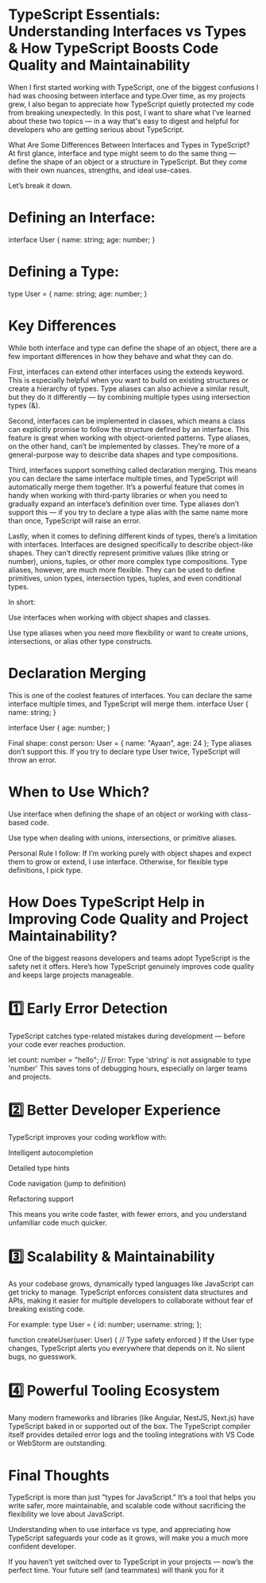 # TypeScript Essentials: Understanding Interfaces vs Types & How TypeScript Boosts Code Quality and Maintainability
When I first started working with TypeScript, one of the biggest confusions I had was choosing between interface and type.Over time, as my projects grew, I also began to appreciate how TypeScript quietly protected my code from breaking unexpectedly. In this post, I want to share what I’ve learned about these two topics — in a way that's easy to digest and helpful for developers who are getting serious about TypeScript.

 What Are Some Differences Between Interfaces and Types in TypeScript?
At first glance, interface and type might seem to do the same thing — define the shape of an object or a structure in TypeScript. But they come with their own nuances, strengths, and ideal use-cases.

Let’s break it down.

# Defining an Interface:
interface User {
  name: string;
  age: number;
}
# Defining a Type:

type User = {
  name: string;
  age: number;
}
# Key Differences
While both interface and type can define the shape of an object, there are a few important differences in how they behave and what they can do.

First, interfaces can extend other interfaces using the extends keyword. This is especially helpful when you want to build on existing structures or create a hierarchy of types. Type aliases can also achieve a similar result, but they do it differently — by combining multiple types using intersection types (&).

Second, interfaces can be implemented in classes, which means a class can explicitly promise to follow the structure defined by an interface. This feature is great when working with object-oriented patterns. Type aliases, on the other hand, can’t be implemented by classes. They’re more of a general-purpose way to describe data shapes and type compositions.

Third, interfaces support something called declaration merging. This means you can declare the same interface multiple times, and TypeScript will automatically merge them together. It’s a powerful feature that comes in handy when working with third-party libraries or when you need to gradually expand an interface’s definition over time. Type aliases don’t support this — if you try to declare a type alias with the same name more than once, TypeScript will raise an error.

Lastly, when it comes to defining different kinds of types, there’s a limitation with interfaces. Interfaces are designed specifically to describe object-like shapes. They can’t directly represent primitive values (like string or number), unions, tuples, or other more complex type compositions. Type aliases, however, are much more flexible. They can be used to define primitives, union types, intersection types, tuples, and even conditional types.

In short:

Use interfaces when working with object shapes and classes.

Use type aliases when you need more flexibility or want to create unions, intersections, or alias other type constructs.



# Declaration Merging
This is one of the coolest features of interfaces. You can declare the same interface multiple times, and TypeScript will merge them.
interface User {
  name: string;
}

interface User {
  age: number;
}

Final shape:
const person: User = {
  name: "Ayaan",
  age: 24
};
Type aliases don’t support this. If you try to declare type User twice, TypeScript will throw an error.

#  When to Use Which?
Use interface when defining the shape of an object or working with class-based code.

Use type when dealing with unions, intersections, or primitive aliases.

Personal Rule I follow:
If I’m working purely with object shapes and expect them to grow or extend, I use interface. Otherwise, for flexible type definitions, I pick type.

# How Does TypeScript Help in Improving Code Quality and Project Maintainability?
One of the biggest reasons developers and teams adopt TypeScript is the safety net it offers. Here’s how TypeScript genuinely improves code quality and keeps large projects manageable.

# 1️⃣ Early Error Detection
TypeScript catches type-related mistakes during development — before your code ever reaches production.

let count: number = "hello"; // Error: Type 'string' is not assignable to type 'number'
This saves tons of debugging hours, especially on larger teams and projects.

# 2️⃣ Better Developer Experience
TypeScript improves your coding workflow with:

Intelligent autocompletion

Detailed type hints

Code navigation (jump to definition)

Refactoring support

This means you write code faster, with fewer errors, and you understand unfamiliar code much quicker.

# 3️⃣ Scalability & Maintainability
As your codebase grows, dynamically typed languages like JavaScript can get tricky to manage. TypeScript enforces consistent data structures and APIs, making it easier for multiple developers to collaborate without fear of breaking existing code.

For example:
type User = {
  id: number;
  username: string;
};

function createUser(user: User) {
  // Type safety enforced
}
If the User type changes, TypeScript alerts you everywhere that depends on it. No silent bugs, no guesswork.

# 4️⃣ Powerful Tooling Ecosystem
Many modern frameworks and libraries (like Angular, NestJS, Next.js) have TypeScript baked in or supported out of the box. The TypeScript compiler itself provides detailed error logs and the tooling integrations with VS Code or WebStorm are outstanding.

# Final Thoughts
TypeScript is more than just "types for JavaScript." It’s a tool that helps you write safer, more maintainable, and scalable code without sacrificing the flexibility we love about JavaScript.

Understanding when to use interface vs type, and appreciating how TypeScript safeguards your code as it grows, will make you a much more confident developer.

If you haven’t yet switched over to TypeScript in your projects — now’s the perfect time. Your future self (and teammates) will thank you for it

